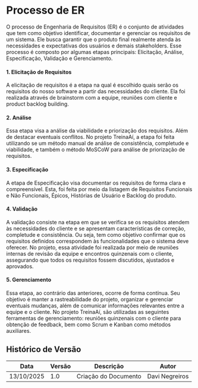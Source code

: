 # Processo de ER
O processo de Engenharia de Requisitos (ER) é o conjunto de atividades que tem como objetivo identificar, documentar e gerenciar os requisitos de um sistema. Ele busca garantir que o produto final realmente atenda às necessidades e expectativas dos usuários e demais stakeholders.
Esse processo é composto por algumas etapas principais: Elicitação, Análise, Especificação, Validação e Gerenciamento.
#### 1. Elicitação de Requisitos
 A elicitação de requisitos é a etapa na qual é escolhido quais serão os requisitos do nosso software a partir das necessidades do cliente. Ela foi realizada através de brainstorm com a equipe, reuniões com cliente e product backlog building. 

#### 2. Análise
Essa etapa visa a análise da viabilidade e priorização dos requisitos. Além de destacar eventuais conflitos. No projeto TreinaAí, a etapa foi feita utilizando se um método manual de análise de consistência, completude e viabilidade, e também o método MoSCoW para análise de priorização de requisitos. 

#### 3. Especificação
A etapa de Especificação visa documentar os requisitos de forma clara e compreensível. Esta, foi feita por meio da listagem de Requisitos Funcionais e Não Funcionais, Épicos, Histórias de Usuário e Backlog do produto.

#### 4. Validação
A validação consiste na etapa em que se verifica se os requisitos atendem às necessidades do cliente e se apresentam características de correção, completude e consistência. Ou seja, tem como objetivo confirmar que os requisitos definidos correspondem às funcionalidades que o sistema deve oferecer. No projeto, essa atividade foi realizada por meio de reuniões internas de revisão da equipe e encontros quinzenais com o cliente, assegurando que todos os requisitos fossem discutidos, ajustados e aprovados.

#### 5. Gerenciamento 
Essa etapa, ao contrário das anteriores, ocorre de forma contínua. Seu objetivo é manter a rastreabilidade do projeto, organizar e gerenciar eventuais mudanças, além de comunicar informações relevantes entre a equipe e o cliente. No projeto TreinaAí, são utilizadas as seguintes ferramentas de gerenciamento: reuniões quinzenais com o cliente para obtenção de feedback, bem como Scrum e Kanban como métodos auxiliares.

## Histórico de Versão
| Data     | Versão | Descrição             | Autor              |
| -------- | ------ | --------------------- | ------------------ |
| 13/10/2025 | 1.0    | Criação do Documento  | Davi Negreiros    |
